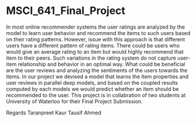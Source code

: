 # MSCI_641_Final_Project
In most online recommender systems the user ratings are analyzed by the model to learn user behavior and recommend the items to such users based on their rating patterns. However, issue with this approach is that different users have a different pattern of rating items. There could be users who would give an average rating to an item but would highly recommend that item to their peers. Such variations in the rating system do not capture user-item relationship and behavior in an optimal way. What could be beneficial are the user reviews and analyzing the sentiments of the users towards the items. In our project we devised a model that learns the item properties and user reviews in parallel deep models, and based on the coupled results computed by each models we would predict whether an item should be recommended to the user.
This project is in collabration of two students at University of Waterloo for their Final Project Submission.

Regards
Taranpreet Kaur
Tausif Ahmed

